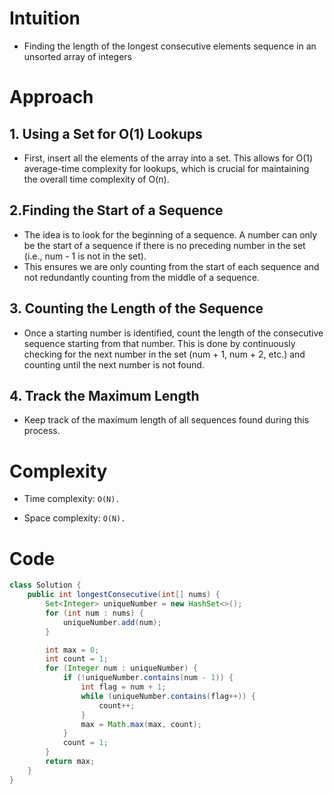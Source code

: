 
# Intuition
- Finding the length of the longest consecutive elements sequence in an unsorted array of integers

# Approach

## 1. Using a Set for O(1) Lookups
- First, insert all the elements of the array into a set. This allows for O(1) average-time complexity for lookups, which is crucial for maintaining the overall time complexity of O(n).
## 2.Finding the Start of a Sequence
- The idea is to look for the beginning of a sequence. A number can only be the start of a sequence if there is no preceding number in the set (i.e., num - 1 is not in the set). 
- This ensures we are only counting from the start of each sequence and not redundantly counting from the middle of a sequence.
## 3. Counting the Length of the Sequence
- Once a starting number is identified, count the length of the consecutive sequence starting from that number. This is done by continuously checking for the next number in the set (num + 1, num + 2, etc.) and counting until the next number is not found.
##  4. Track the Maximum Length
- Keep track of the maximum length of all sequences found during this process.
# Complexity

- Time complexity: `O(N).`

- Space complexity: `O(N).`

# Code
```java
class Solution {
    public int longestConsecutive(int[] nums) {
        Set<Integer> uniqueNumber = new HashSet<>();
        for (int num : nums) {
            uniqueNumber.add(num);
        }

        int max = 0;
        int count = 1;
        for (Integer num : uniqueNumber) {
            if (!uniqueNumber.contains(num - 1)) {
                int flag = num + 1;
                while (uniqueNumber.contains(flag++)) {
                    count++;
                }
                max = Math.max(max, count);
            }
            count = 1;
        }
        return max;
    }
}
```
